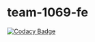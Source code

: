 # team-1069-fe

[![Codacy Badge](https://api.codacy.com/project/badge/Grade/bface3ec48c047ea9c8dc47910760c1d)](https://app.codacy.com/gh/BuildForSDGCohort2/team-1069-fe?utm_source=github.com&utm_medium=referral&utm_content=BuildForSDGCohort2/team-1069-fe&utm_campaign=Badge_Grade_Settings)
